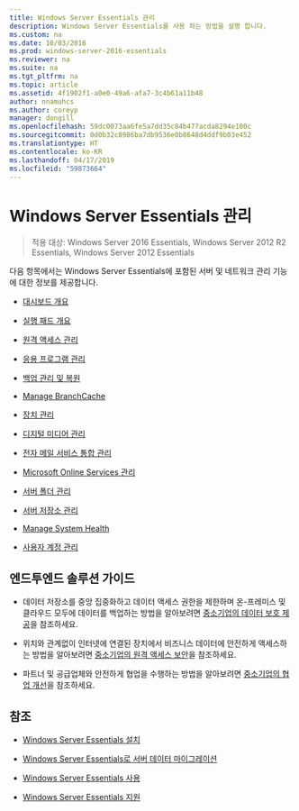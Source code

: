 ```yaml
---
title: Windows Server Essentials 관리
description: Windows Server Essentials를 사용 하는 방법을 설명 합니다.
ms.custom: na
ms.date: 10/03/2016
ms.prod: windows-server-2016-essentials
ms.reviewer: na
ms.suite: na
ms.tgt_pltfrm: na
ms.topic: article
ms.assetid: 4f1902f1-a0e0-49a6-afa7-3c4b61a11b48
author: nnamuhcs
ms.author: coreyp
manager: dongill
ms.openlocfilehash: 59dc0073aa6fe5a7dd35c84b477acda8294e100c
ms.sourcegitcommit: 0d0b32c8986ba7db9536e0b8648d4ddf9b03e452
ms.translationtype: HT
ms.contentlocale: ko-KR
ms.lasthandoff: 04/17/2019
ms.locfileid: "59873664"
---
```

# <a name="manage-windows-server-essentials"></a>Windows Server Essentials 관리

>적용 대상: Windows Server 2016 Essentials, Windows Server 2012 R2 Essentials, Windows Server 2012 Essentials

다음 항목에서는 Windows Server Essentials에 포함된 서버 및 네트워크 관리 기능에 대한 정보를 제공합니다.  
  
-   [대시보드 개요](Overview-of-the-Dashboard-in-Windows-Server-Essentials.md)  
  
-   [실행 패드 개요](Overview-of-the-Launchpad-in-Windows-Server-Essentials.md)  
  
-   [원격 액세스 관리](Manage-Anywhere-Access-in-Windows-Server-Essentials.md)  
  
-   [응용 프로그램 관리](Manage-Applications-in-Windows-Server-Essentials.md)  
  
-   [백업 관리 및 복원](Manage-Backup-and-Restore-in-Windows-Server-Essentials.md)  
  
-   [Manage BranchCache](Manage-BranchCache-in-Windows-Server-Essentials.md)  
  
-   [장치 관리](Manage-Devices-in-Windows-Server-Essentials.md)  
  
-   [디지털 미디어 관리](Manage-Digital-Media-in-Windows-Server-Essentials.md)  
  
-   [전자 메일 서비스 통합 관리](Manage-Email-Service-Integration-in-Windows-Server-Essentials.md)  
  
-   [Microsoft Online Services 관리](Manage-Microsoft-Online-Services-in-Windows-Server-Essentials.md)  
  
-   [서버 폴더 관리](Manage-Server-Folders-in-Windows-Server-Essentials.md)  
  
-   [서버 저장소 관리](Manage-Server-Storage-in-Windows-Server-Essentials.md)  
  
-   [Manage System Health](Manage-System-Health-in-Windows-Server-Essentials.md)  
  
-   [사용자 계정 관리](Manage-User-Accounts-in-Windows-Server-Essentials.md)  
  
## <a name="end-to-end-solution-guides"></a>엔드투엔드 솔루션 가이드  
  
-    데이터 저장소를 중앙 집중화하고 데이터 액세스 권한을 제한하며 온-프레미스 및 클라우드 모두에 데이터를 백업하는 방법을 알아보려면 [중소기업의 데이터 보호 제공](https://technet.microsoft.com/library/dn582043.aspx)을 참조하세요.  
  
-    위치와 관계없이 인터넷에 연결된 장치에서 비즈니스 데이터에 안전하게 액세스하는 방법을 알아보려면 [중소기업의 원격 액세스 보안](https://technet.microsoft.com/library/dn629457.aspx)을 참조하세요.  
  
-    파트너 및 공급업체와 안전하게 협업을 수행하는 방법을 알아보려면 [중소기업의 협업 개선](https://technet.microsoft.com/library/dn747893.aspx)을 참조하세요.  
  
## <a name="see-also"></a>참조  
  
-   [Windows Server Essentials 설치](../install/Install-Windows-Server-Essentials.md)  
  
-   [Windows Server Essentials로 서버 데이터 마이그레이션](../migrate/Migrate-Server-Data-to-Windows-Server-Essentials.md)  
  
-   [Windows Server Essentials 사용](../use/Use-Windows-Server-Essentials.md)  
  
-   [Windows Server Essentials 지원](../support/Support-Windows-Server-Essentials.md)
